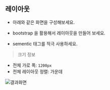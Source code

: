 ## 레이아웃

* 아래와 같은 화면을 구성해보세요. 

* bootstrap 을 활용해서 레이아웃을 만들어 보세요.
* sementic 태그를 적극 사용하세요. 

> 크기 정보
* 전체 가로 폭: `1200px`
* 전체 레이아웃 정렬: 가운데


![결과화면](/material/images/dulumary/web/front/bootstrap/test02_result.png)